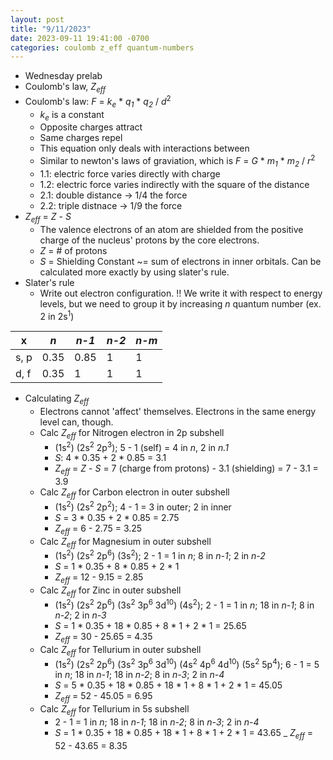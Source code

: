 ```yaml
---
layout: post
title: "9/11/2023"
date: 2023-09-11 19:41:00 -0700
categories: coulomb z_eff quantum-numbers
---
```


- Wednesday prelab
- Coulomb's law, _Z<sub>eff</sub>_
- Coulomb's law: _F_ = _k<sub>e</sub>_ \* _q<sub>1</sub>_ \* _q<sub>2</sub>_ / _d_<sup>2</sup>
    - _k<sub>e</sub>_ is a constant
    - Opposite charges attract
    - Same charges repel
    - This equation only deals with interactions between 
    - Similar to newton's laws of graviation, which is _F_ = _G_ \* _m<sub>1</sub>_ \* _m<sub>2</sub>_ / _r_<sup>2</sup>
    - 1.1: electric force varies directly with charge
    - 1.2: electric force varies indirectly with the square of the distance
    - 2.1: double distance -> 1/4 the force
    - 2.2: triple distnace -> 1/9 the force
- _Z<sub>eff</sub>_ = _Z_ - _S_
    - The valence electrons of an atom are shielded from the positive charge of the nucleus' protons by the core electrons.
    - _Z_ = # of protons
    - _S_ = Shielding Constant ~= sum of electrons in inner orbitals. Can be calculated more exactly by using slater's rule.
- Slater's rule
    - Write out electron configuration. !! We write it with respect to energy levels, but we need to group it by increasing _n_ quantum number (ex. 2 in 2s<sup>1</sup>)

| x     | _n_   | _n-1_ | _n-2_ | _n-m_ |
| ----- | ----- | ----- | ----- | ----- |
| s, p  | 0.35  | 0.85  | 1     | 1     |
| d, f  | 0.35  | 1     | 1     | 1     |

- Calculating _Z<sub>eff</sub>_
    - Electrons cannot 'affect' themselves. Electrons in the same energy level can, though.
    - Calc _Z<sub>eff</sub>_ for Nitrogen electron in 2p subshell
        - (1s<sup>2</sup>) (2s<sup>2</sup> 2p<sup>3</sup>); 5 - 1 (self) = 4 in _n_, 2 in _n.1_
        - _S_: 4 \* 0.35 + 2 \* 0.85 = 3.1
        - _Z<sub>eff</sub>_ 
            = _Z_ - _S_ 
            = 7 (charge from protons) - 3.1 (shielding) 
            = 7 - 3.1 
            = 3.9
    - Calc _Z<sub>eff</sub>_ for Carbon electron in outer subshell
        - (1s<sup>2</sup>) (2s<sup>2</sup> 2p<sup>2</sup>); 4 - 1 = 3 in outer; 2 in inner
        - _S_ = 3 \* 0.35 + 2 \* 0.85 = 2.75
        - _Z<sub>eff</sub>_
            = 6 - 2.75
            = 3.25
    - Calc _Z<sub>eff</sub>_ for Magnesium in outer subshell
        - (1s<sup>2</sup>) (2s<sup>2</sup> 2p<sup>6</sup>) (3s<sup>2</sup>); 2 - 1 = 1 in _n_; 8 in _n-1_; 2 in _n-2_
        - _S_ = 1 \* 0.35 + 8 \* 0.85 + 2 \* 1
        - _Z<sub>eff</sub>_
            = 12 - 9.15
            = 2.85
    - Calc _Z<sub>eff</sub>_ for Zinc in outer subshell
         - (1s<sup>2</sup>) (2s<sup>2</sup> 2p<sup>6</sup>) (3s<sup>2</sup> 3p<sup>6</sup> 3d<sup>10</sup>) (4s<sup>2</sup>); 2 - 1 = 1 in _n_; 18 in _n-1_; 8 in _n-2_; 2 in _n-3_
         - _S_ = 1 \* 0.35 + 18 \* 0.85 + 8 \* 1 + 2 \* 1 = 25.65
         - _Z<sub>eff</sub>_
            = 30 - 25.65 = 4.35
    - Calc _Z<sub>eff</sub>_ for Tellurium in outer subshell
        - (1s<sup>2</sup>) (2s<sup>2</sup> 2p<sup>6</sup>) (3s<sup>2</sup> 3p<sup>6</sup> 3d<sup>10</sup>) (4s<sup>2</sup> 4p<sup>6</sup> 4d<sup>10</sup>) (5s<sup>2</sup> 5p<sup>4</sup>); 6 - 1 = 5 in _n_; 18 in _n-1_; 18 in _n-2_; 8 in _n-3_; 2 in _n-4_
        - _S_ = 5 \* 0.35 + 18 \* 0.85 + 18 \* 1 + 8 \* 1 + 2 \* 1 = 45.05
        - _Z<sub>eff</sub>_
            = 52 - 45.05
            = 6.95
    - Calc _Z<sub>eff</sub>_ for Tellurium in 5s subshell
        - 2 - 1 = 1 in _n_; 18 in _n-1_; 18 in _n-2_; 8 in _n-3_; 2 in _n-4_
        - _S_ = 1 \* 0.35 + 18 \* 0.85 + 18 \* 1 + 8 \* 1 + 2 \* 1 = 43.65
        _ _Z<sub>eff</sub>_
            = 52 - 43.65
            = 8.35
